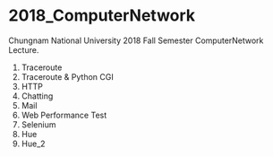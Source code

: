 # 2018_ComputerNetwork
Chungnam National University 2018 Fall Semester ComputerNetwork Lecture.

1. Traceroute
2. Traceroute & Python CGI
3. HTTP
4. Chatting
5. Mail
6. Web Performance Test
7. Selenium
8. Hue
9. Hue_2
